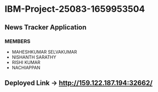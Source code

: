 # IBM-Project-25083-1659953504

## News Tracker Application


### MEMBERS
  * MAHESHKUMAR SELVAKUMAR
  * NISHANTH SARATHY
  * RISHI KUMAR
  * NACHIAPPAN
  


## Deployed Link  -> http://159.122.187.194:32662/
